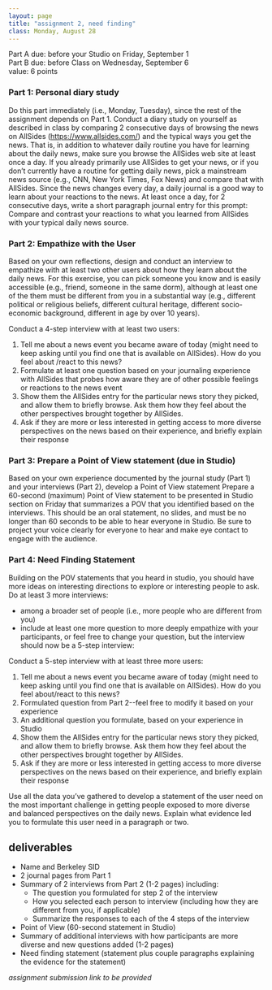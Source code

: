 ```yaml
---
layout: page
title: "assignment 2, need finding"
class: Monday, August 28
---
```


<span class="schedule-item-due">Part A due: before your Studio on Friday, September 1 </span>
<br/>
<span class="schedule-item-due">Part B due: before Class on Wednesday, September 6 </span>
<br/>
<span class="schedule-item-out">value: 6 points</span>


### Part 1: Personal diary study

Do this part immediately (i.e., Monday, Tuesday), since the rest of the
assignment depends on Part 1. Conduct a diary study on yourself as described in
class by comparing 2 consecutive days of browsing the news on AllSides
(https://www.allsides.com/) and the typical ways you get the news. That is, in
addition to whatever daily routine you have for learning about the daily news,
make sure you browse the AllSides web site at least once a day. If you already
primarily use AllSides to get your news, or if you don’t currently have a
routine for getting daily news, pick a mainstream news source (e.g., CNN, New
York Times, Fox News) and compare that with AllSides. Since the news changes
every day, a daily journal is a good way to learn about your reactions to the
news. At least once a day, for 2 consecutive days, write a short paragraph
journal entry for this prompt: Compare and contrast your reactions to what you
learned from AllSides with your typical daily news source.

### Part 2: Empathize with the User

Based on your own reflections, design and conduct an interview to empathize
with at least two other users about how they learn about the daily news. For
this exercise, you can pick someone you know and is easily accessible (e.g.,
friend, someone in the same dorm), although at least one of the them must be
different from you in a substantial way (e.g., different political or religious
beliefs, different cultural heritage, different socio-economic background,
different in age by over 10 years).

Conduct a 4-step interview with at least two users:

1. Tell me about a news event you became aware of today (might need to keep
   asking until you find one that is available on AllSides). How do you feel
   about /react to this news?
2. Formulate at least one question based on your journaling experience with
   AllSides that probes how aware they are of other possible feelings or
   reactions to the news event
3. Show them the AllSides entry for the particular news story they picked, and
   allow them to briefly browse. Ask them how they feel about the other
   perspectives brought together by AllSides.
4. Ask if they are more or less interested in getting access to more diverse
   perspectives on the news based on their experience, and briefly explain
   their response

### Part 3: Prepare a Point of View statement (due in Studio)

Based on your own experience documented by the journal study (Part 1) and your
interviews (Part 2), develop a Point of View statement Prepare a 60-second
(maximum) Point of View statement to be presented in Studio section on Friday
that summarizes a POV that you identified based on the interviews. This should
be an oral statement, no slides, and must be no longer than 60 seconds to be
able to hear everyone in Studio. Be sure to project your voice clearly for
everyone to hear and make eye contact to engage with the audience.

### Part 4: Need Finding Statement

Building on the POV statements that you heard in studio, you should have more
ideas on interesting directions to explore or interesting people to ask. Do at
least 3 more interviews:

- among a broader set of people (i.e., more people who are different from you)
- include at least one more question to more deeply empathize with your
    participants, or feel free to change your question, but the interview should
    now be a 5-step interview:

Conduct a 5-step interview with at least three more users:

1. Tell me about a news event you became aware of today (might need to
   keep asking until you find one that is available on AllSides). How do
   you feel about/react to this news?
2. Formulated question from Part 2--feel free to modify it based on your
   experience
3. An additional question you formulate, based on your experience in
   Studio
4. Show them the AllSides entry for the particular news story they picked,
   and allow them to briefly browse. Ask them how they feel about the
   other perspectives brought together by AllSides.
5. Ask if they are more or less interested in getting access to more
   diverse perspectives on the news based on their experience, and briefly
   explain their response

Use all the data you’ve gathered to develop a statement of the user need on the
most important challenge in getting people exposed to more diverse and balanced
perspectives on the daily news. Explain what evidence led you to formulate this
user need in a paragraph or two.

## deliverables

- Name and Berkeley SID
- 2 journal pages from Part 1
- Summary of 2 interviews from Part 2 (1-2 pages) including:
   - The question you formulated for step 2 of the interview
   - How you selected each person to interview (including how they are different from you, if applicable)
   - Summarize the responses to each of the 4 steps of the interview
- Point of View (60-second statement in Studio)
- Summary of additional interviews with how participants are more diverse and new questions added (1-2 pages)
- Need finding statement (statement plus couple paragraphs explaining the evidence for the statement)

*assignment submission link to be provided*


